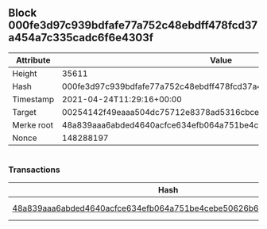 ## Block 000fe3d97c939bdfafe77a752c48ebdff478fcd37a454a7c335cadc6f6e4303f

Attribute | Value
--- | ---
Height | 35611
Hash | 000fe3d97c939bdfafe77a752c48ebdff478fcd37a454a7c335cadc6f6e4303f
Timestamp | 2021-04-24T11:29:16+00:00
Target | 00254142f49eaaa504dc75712e8378ad5316cbcead634704b3734b6271167cc4
Merke root | 48a839aaa6abded4640acfce634efb064a751be4cebe50626b6e67ad09172384
Nonce | 148288197

```

```

### Transactions

Hash | Amount
--- | ---
[48a839aaa6abded4640acfce634efb064a751be4cebe50626b6e67ad09172384](48a839aaa6abded4640acfce634efb064a751be4cebe50626b6e67ad09172384.md) | 10.00000000 SKEPTI 
